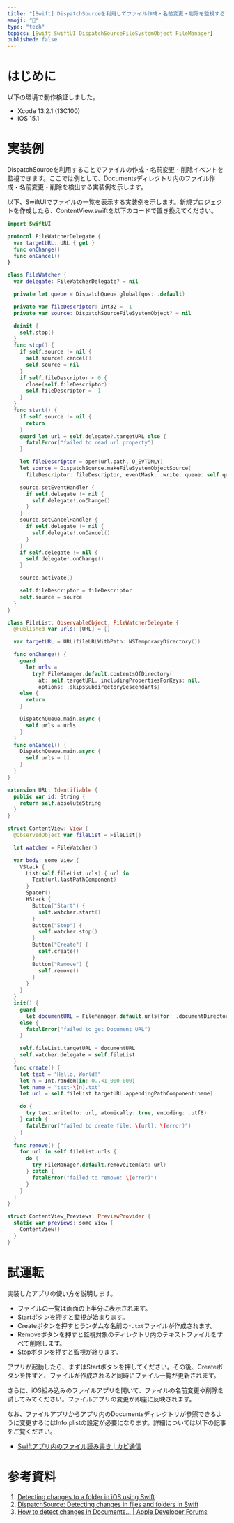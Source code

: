```yaml
---
title: "[Swift] DispatchSourceを利用してファイル作成・名前変更・削除を監視する"
emoji: "🌟"
type: "tech"
topics: [Swift SwiftUI DispatchSourceFileSystemObject FileManager]
published: false
---
```

# はじめに

以下の環境で動作検証しました。

- Xcode 13.2.1 (13C100)
- iOS 15.1

# 実装例

DispatchSourceを利用することでファイルの作成・名前変更・削除イベントを監視できます。ここでは例として、Documentsディレクトリ内のファイル作成・名前変更・削除を検出する実装例を示します。

以下、SwiftUIでファイルの一覧を表示する実装例を示します。新規プロジェクトを作成したら、ContentView.swiftを以下のコードで置き換えてください。

```swift
import SwiftUI

protocol FileWatcherDelegate {
  var targetURL: URL { get }
  func onChange()
  func onCancel()
}

class FileWatcher {
  var delegate: FileWatcherDelegate? = nil

  private let queue = DispatchQueue.global(qos: .default)

  private var fileDescriptor: Int32 = -1
  private var source: DispatchSourceFileSystemObject? = nil

  deinit {
    self.stop()
  }
  func stop() {
    if self.source != nil {
      self.source!.cancel()
      self.source = nil
    }
    if self.fileDescriptor < 0 {
      close(self.fileDescriptor)
      self.fileDescriptor = -1
    }
  }
  func start() {
    if self.source != nil {
      return
    }
    guard let url = self.delegate?.targetURL else {
      fatalError("failed to read url property")
    }

    let fileDescriptor = open(url.path, O_EVTONLY)
    let source = DispatchSource.makeFileSystemObjectSource(
      fileDescriptor: fileDescriptor, eventMask: .write, queue: self.queue)

    source.setEventHandler {
      if self.delegate != nil {
        self.delegate!.onChange()
      }
    }
    source.setCancelHandler {
      if self.delegate != nil {
        self.delegate!.onCancel()
      }
    }
    if self.delegate != nil {
      self.delegate!.onChange()
    }

    source.activate()

    self.fileDescriptor = fileDescriptor
    self.source = source
  }
}

class FileList: ObservableObject, FileWatcherDelegate {
  @Published var urls: [URL] = []

  var targetURL = URL(fileURLWithPath: NSTemporaryDirectory())

  func onChange() {
    guard
      let urls =
        try? FileManager.default.contentsOfDirectory(
          at: self.targetURL, includingPropertiesForKeys: nil,
          options: .skipsSubdirectoryDescendants)
    else {
      return
    }

    DispatchQueue.main.async {
      self.urls = urls
    }
  }
  func onCancel() {
    DispatchQueue.main.async {
      self.urls = []
    }
  }
}

extension URL: Identifiable {
  public var id: String {
    return self.absoluteString
  }
}

struct ContentView: View {
  @ObservedObject var fileList = FileList()

  let watcher = FileWatcher()

  var body: some View {
    VStack {
      List(self.fileList.urls) { url in
        Text(url.lastPathComponent)
      }
      Spacer()
      HStack {
        Button("Start") {
          self.watcher.start()
        }
        Button("Stop") {
          self.watcher.stop()
        }
        Button("Create") {
          self.create()
        }
        Button("Remove") {
          self.remove()
        }
      }
    }
  }
  init() {
    guard
      let documentURL = FileManager.default.urls(for: .documentDirectory, in: .userDomainMask).first
    else {
      fatalError("failed to get Document URL")
    }

    self.fileList.targetURL = documentURL
    self.watcher.delegate = self.fileList
  }
  func create() {
    let text = "Hello, World!"
    let n = Int.random(in: 0..<1_000_000)
    let name = "text-\(n).txt"
    let url = self.fileList.targetURL.appendingPathComponent(name)

    do {
      try text.write(to: url, atomically: true, encoding: .utf8)
    } catch {
      fatalError("failed to create file: \(url): \(error)")
    }
  }
  func remove() {
    for url in self.fileList.urls {
      do {
        try FileManager.default.removeItem(at: url)
      } catch {
        fatalError("failed to remove: \(error)")
      }
    }
  }
}

struct ContentView_Previews: PreviewProvider {
  static var previews: some View {
    ContentView()
  }
}
```

# 試運転

実装したアプリの使い方を説明します。

- ファイルの一覧は画面の上半分に表示されます。
- Startボタンを押すと監視が始まります。
- Createボタンを押すとランダムな名前の`*.txt`ファイルが作成されます。
- Removeボタンを押すと監視対象のディレクトリ内のテキストファイルをすべて削除します。
- Stopボタンを押すと監視が終ります。

アプリが起動したら、まずはStartボタンを押してください。その後、Createボタンを押すと、ファイルが作成されると同時にファイル一覧が更新されます。

さらに、iOS組み込みのファイルアプリを開いて、ファイルの名前変更や削除を試してみてください。ファイルアプリの変更が即座に反映されます。

なお、ファイルアプリからアプリ内のDocumentsディレクトリが参照できるように変更するにはInfo.plistの設定が必要になります。詳細については以下の記事をご覧ください。

- [Swiftアプリ内のファイル読み書き | カピ通信](https://capibara1969.com/2836/)

# 参考資料

1. [Detecting changes to a folder in iOS using Swift](https://medium.com/over-engineering/monitoring-a-folder-for-changes-in-ios-dc3f8614f902)
2. [DispatchSource: Detecting changes in files and folders in Swift](https://swiftrocks.com/dispatchsource-detecting-changes-in-files-and-folders-in-swift.html)
3. [How to detect changes in Documents… | Apple Developer Forums](https://developer.apple.com/forums/thread/90531)
